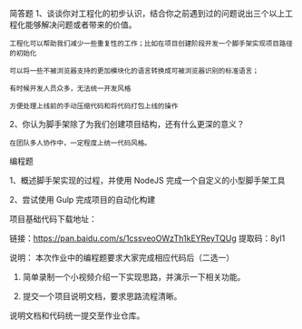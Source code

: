 简答题
1、谈谈你对工程化的初步认识，结合你之前遇到过的问题说出三个以上工程化能够解决问题或者带来的价值。



`工程化可以帮助我们减少一些重复性的工作；比如在项目创建阶段开发一个脚手架实现项目路径的初始化`

`可以将一些不被浏览器支持的更加模块化的语言转换成可被浏览器识别的标准语言；`

`有时候开发人员众多，无法统一开发风格`

`方便处理上线前的手动压缩代码和将代码打包上线的操作`



2、你认为脚手架除了为我们创建项目结构，还有什么更深的意义？

`在团队多人协作中，一定程度上统一代码风格。`



编程题

1、概述脚手架实现的过程，并使用 NodeJS 完成一个自定义的小型脚手架工具

2、尝试使用 Gulp 完成项目的自动化构建





项目基础代码下载地址：

链接：https://pan.baidu.com/s/1cssveoOWzTh1kEYReyTQUg 提取码：8yl1 

说明：
本次作业中的编程题要求大家完成相应代码后（二选一）

1.  简单录制一个小视频介绍一下实现思路，并演示一下相关功能。

2.  提交一个项目说明文档，要求思路流程清晰。

说明文档和代码统一提交至作业仓库。